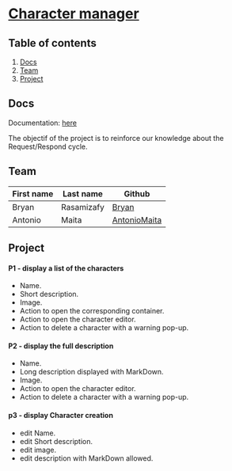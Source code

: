 # [Character manager](https://rasamizafyb.github.io/character-manager/)
## Table of contents

1. [Docs](#docs)
1. [Team](#Team)
1. [Project](#Project)

<a name="quick-start" ></a>
## Docs

Documentation: [here](https://github.com/becodeorg/LIE-Jepsen-3.20/tree/master/02-the-hill/01-javascript/02-character-manager)

The objectif of the project is to reinforce our knowledge about the Request/Respond cycle.


<a name="Team" ></a>
## Team

| First name | Last name | Github |
|---|---|---|
|Bryan|Rasamizafy|<a href="https://github.com/RasamizafyB">Bryan</a>
|Antonio|Maita|<a href="https://github.com/AntonioMaita">AntonioMaita</a>

<a name="Project" ></a>
## Project


#### P1 - display a list of the characters
  * Name.
  * Short description.
  * Image.
  * Action to open the corresponding container.
  * Action to open the character editor.
  * Action to delete a character with a warning pop-up.
#### P2 - display the full description
  * Name.
  * Long description displayed with MarkDown.
  * Image.
  * Action to open the character editor.
  * Action to delete a character with a warning pop-up.
#### p3 - display Character creation
  * edit Name.
  * edit Short description.
  * edit image.
  * edit description with MarkDown allowed.
